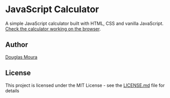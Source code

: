 # JavaScript Calculator

A simple JavaScript calculator built with HTML, CSS and vanilla JavaScript.
[Check the calculator working on the browser](https://douglasdemoura.github.io/javascript-calculator/).

## Author

[Douglas Moura](http://douglasmoura.dev)

## License

This project is licensed under the MIT License - see the [LICENSE.md](LICENSE.md) file for details